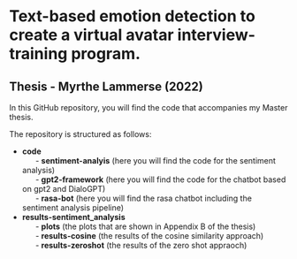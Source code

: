 # Text-based emotion detection to create a virtual avatar interview-training program.
## Thesis - Myrthe Lammerse (2022)

In this GitHub repository, you will find the code that accompanies my Master thesis.  <br />

The repository is structured as follows: <br />
- **code** <br />
&nbsp;&nbsp;&nbsp;&nbsp;&nbsp;&nbsp;- **sentiment-analyis** (here you will find the code for the sentiment analysis) <br />
&nbsp;&nbsp;&nbsp;&nbsp;&nbsp;&nbsp;- **gpt2-framework** (here you will find the code for the chatbot based on gpt2 and DialoGPT)<br />
&nbsp;&nbsp;&nbsp;&nbsp;&nbsp;&nbsp;- **rasa-bot** (here you will find the rasa chatbot including the sentiment analysis pipeline) <br />
- **results-sentiment_analysis** <br />
&nbsp;&nbsp;&nbsp;&nbsp;&nbsp;&nbsp;- **plots** (the plots that are shown in Appendix B of the thesis)<br />
&nbsp;&nbsp;&nbsp;&nbsp;&nbsp;&nbsp;- **results-cosine** (the results of the cosine similarity approach)<br />
&nbsp;&nbsp;&nbsp;&nbsp;&nbsp;&nbsp;- **results-zeroshot** (the results of the zero shot appraoch)<br />